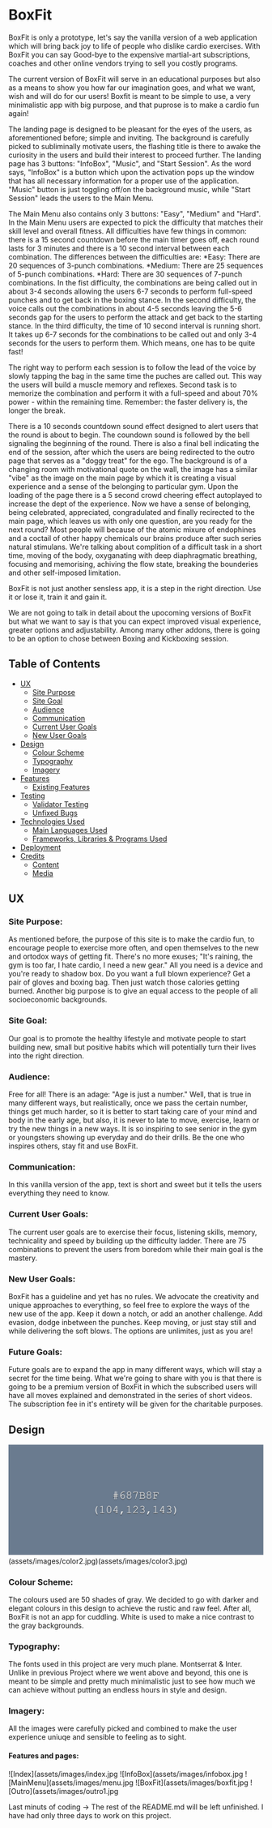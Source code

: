 # BoxFit
BoxFit is only a prototype, let's say the vanilla version of a web application which will bring back joy to life of people who dislike cardio exercises. With BoxFit you can say Good-bye to the expensive martial-art subscriptions, coaches and other online vendors trying to sell you costly programs.

The current version of BoxFit will serve in an educational purposes but also as a means to show you how far our imagination goes, and what we want, wish and will do for our users! 
Boxfit is meant to be simple to use, a very minimalistic app with big purpose, and that puprose is to make a cardio fun again! 

The landing page is designed to be pleasant for the eyes of the users, as aforementioned before; simple and inviting. The background is carefully picked to subliminally motivate users, the flashing title is there to awake the curiosity in the users and build their interest to proceed further. The landing page has 3 buttons: "InfoBox", "Music", and "Start Session". As the word says, "InfoBox" is a button which upon the activation pops up the window that has all necessary information for a proper use of the application. "Music" button is just toggling off/on the background music, while "Start Session" leads the users to the Main Menu.

The Main Menu also contains only 3 buttons: "Easy", "Medium" and "Hard". In the Main Menu users are expected to pick the difficulty that matches their skill level and overall fitness. 
All difficulties have few things in common: there is a 15 second countdown before the main timer goes off, each round lasts for 3 minutes and there is a 10 second interval between each combination.
The differences between the difficulties are:
                        *Easy: There are 20 sequences of 3-punch combinations.
                        *Medium: There are 25 sequences of 5-punch combinations.
                        *Hard: There are 30 sequences of 7-punch combinations.
In the fist difficulty, the combinations are being called out in about 3-4 seconds allowing the users 6-7 seconds to perform full-speed punches and to get back in the boxing stance.
In the second difficulty, the voice calls out the combinations in about 4-5 seconds leaving the 5-6 seconds gap for the users to perform the attack and get back to the starting stance.
In the third difficulty, the time of 10 second interval is running short. It takes up 6-7 seconds for the combinations to be called out and only 3-4 seconds for the users to perform them. Which means, one has to be quite fast!

The right way to perform each session is to follow the lead of the voice by slowly tapping the bag in the same time the puches are called out. This way the users will build a muscle memory and reflexes. Second task is to memorize the combination and perform it with a full-speed and about 70% power - within the remaining time.
Remember: the faster delivery is, the longer the break. 

There is a 10 seconds countdown sound effect designed to alert users that the round is about to begin. The coundown sound is followed by the bell signaling the beginning of the round.
There is also a final bell indicating the end of the session, after which the users are being redirected to the outro page that serves as a "doggy treat" for the ego. The background is of a changing room with motivational quote on the wall, the image has a similar "vibe" as the image on the main page by which it is creating a visual experience and a sense of the belonging to particular gym. Upon the loading of the page there is a 5 second crowd cheering effect autoplayed to increase the dept of the experience. Now we have a sense of belonging, being celebrated, appreciated, congradulated and finally recirected to the main page, which leaves us with only one question, are you ready for the next round? Most people will because of the atomic mixure of endophines and a coctail of other happy chemicals our brains produce after such series natural stimulans. 
We're talking about complition of a difficult task in a short time, moving of the body, oxyganating with deep diaphragmatic breathing, focusing and memorising, achiving the flow state, breaking the bounderies and other self-imposed limitation. 

BoxFit is not just another sensless app, it is a step in the right direction. 
Use it or lose it, train it and gain it.

We are not going to talk in detail about the upocoming versions of BoxFit but what we want to say is that you can expect improved visual experience, greater options and adjustability. Among many other addons, there is going to be an option to chose between Boxing and Kickboxing session.

## Table of Contents
+ [UX](#ux "UX")
  + [Site Purpose](#site-purpose "Site Purpose")
  + [Site Goal](#site-goal "Site Goal")
  + [Audience](#audience "Audience")
  + [Communication](#communication "Communication")
  + [Current User Goals](#current-user-goals "Current User Goals")
  + [New User Goals](#new-user-goals "New User Goals")
+ [Design](#design "Design")
  + [Colour Scheme](#colour-scheme "Colour Scheme")
  + [Typography](#typography "Typography")
  + [Imagery](#imagery "Imagery")
+ [Features](#features "Features")
  + [Existing Features](#existing-features "Existing Features")
+ [Testing](#testing "Testing")
  + [Validator Testing](#validator-testing "Validator Testing")
  + [Unfixed Bugs](#unfixed-bugs "Unfixed Bugs")
+ [Technologies Used](#technologies-used "Technologies Used")
  + [Main Languages Used](#main-languages-used "Main Languages Used")
  + [Frameworks, Libraries & Programs Used](#frameworks-libraries-programs-used "Frameworks, Libraries & Programs Used")
+ [Deployment](#deployment "Deployment")
+ [Credits](#credits "Credits")
  + [Content](#content "Content")
  + [Media](#media "Media")

## UX

### Site Purpose:
As mentioned before, the purpose of this site is to make the cardio fun, to encourage people to exercise more often, and open themselves to the new and ortodox ways of getting fit. There's no more exuses; "It's raining, the gym is too far, I hate cardio, I need a new gear." All you need is a device and you're ready to shadow box. Do you want a full blown experience? Get a pair of gloves and boxing bag. Then just watch those calories getting burned.
Another big purpose is to give an equal access to the people of all socioeconomic backgrounds.

### Site Goal:
Our goal is to promote the healthy lifestyle and motivate people to start building new, small but positive habits which will potentially turn their lives into the right direction.

### Audience:
Free for all! There is an adage: "Age is just a number." Well, that is true in many different ways, but realistically, once we pass the certain number, things get much harder, so it is better to start taking care of your mind and body in the early age, but also, it is never to late to move, exercise, learn or try the new things in a new ways. It is so inspiring to see senior in the gym or youngsters showing up everyday and do their drills. Be the one who inspires others, stay fit and use BoxFit.

### Communication:
In this vanilla version of the app, text is short and sweet but it tells the users everything they need to know. 

### Current User Goals:
The current user goals are to exercise their focus, listening skills, memory, technicality and speed by building up the difficulty ladder. There are 75 combinations to prevent the users from boredom while their main goal is the mastery. 

### New User Goals:
BoxFit has a guideline and yet has no rules. We advocate the creativity and unique approaches to everything, so feel free to explore the ways of the new use of the app. Keep it down a notch, or add an another challenge. Add evasion, dodge inbetween the punches. Keep moving, or just stay still and while delivering the soft blows. The options are unlimites, just as you are!

### Future Goals:
Future goals are to expand the app in many different ways, which will stay a secret for the time being. What we're going to share with you is that there is going to be a premium version of BoxFit in which the subscribed users will have all moves explained and demonstrated in the series of short videos. The subscription fee in it's entirety will be given for the charitable purposes.

## Design
![Colour Palette](assets/images/color1.jpg)(assets/images/color2.jpg)(assets/images/color3.jpg)

### Colour Scheme:
The colours used are 50 shades of gray. We decided to go with darker and elegant colours in this design to achieve the rustic and raw feel. After all, BoxFit is not an app for cuddling.
White is used to make a nice contrast to the gray backgrounds. 

### Typography:
The fonts used in this project are very much plane. Montserrat & Inter. Unlike in previous Project where we went above and beyond, this one is meant to be simple and pretty much minimalistic just to see how much we can achieve without putting an endless hours in style and design. 

### Imagery:
All the images were carefully picked and combined to make the user experience uniuqe and sensible to feeling as to sight.

#### Features and pages:
![Index](assets/images/index.jpg
![InfoBox](assets/images/infobox.jpg
![MainMenu](assets/images/menu.jpg
![BoxFit](assets/images/boxfit.jpg
![Outro](assets/images/outro1.jpg


Last minuts of coding -> The rest of the README.md will be left unfinished. 
I have had only three days to work on this project.


